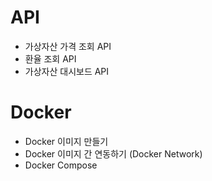 # API
- 가상자산 가격 조회 API
- 환율 조회 API
- 가상자산 대시보드 API

# Docker
- Docker 이미지 만들기
- Docker 이미지 간 연동하기 (Docker Network) 
- Docker Compose
